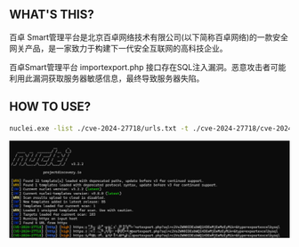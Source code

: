 ## WHAT'S THIS?



百卓 Smart管理平台是北京百卓网络技术有限公司(以下简称百卓网络)的一款安全网关产品，是一家致力于构建下一代安全互联网的高科技企业。

百卓Smart管理平台 importexport.php 接口存在SQL注入漏洞。恶意攻击者可能利用此漏洞获取服务器敏感信息，最终导致服务器失陷。


## HOW TO USE?



```bash
nuclei.exe -list ./cve-2024-27718/urls.txt -t ./cve-2024-27718/cve-2024-27718.yaml
```

![](./images/demo.jpg)






